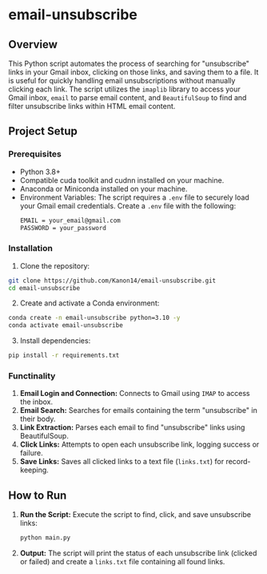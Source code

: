 # email-unsubscribe

## Overview
This Python script automates the process of searching for "unsubscribe" links in your Gmail inbox, clicking on those links, and saving them to a file. It is useful for quickly handling email unsubscriptions without manually clicking each link. The script utilizes the `imaplib` library to access your Gmail inbox, `email` to parse email content, and `BeautifulSoup` to find and filter unsubscribe links within HTML email content.

## Project Setup
### Prerequisites
- Python 3.8+
- Compatible cuda toolkit and cudnn installed on your machine.
- Anaconda or Miniconda installed on your machine.
- Environment Variables: The script requires a `.env` file to securely load your Gmail email credentials. Create a `.env` file with the following:
    ```bash
    EMAIL = your_email@gmail.com
    PASSWORD = your_password
    ```

### Installation
1. Clone the repository:
```bash
git clone https://github.com/Kanon14/email-unsubscribe.git
cd email-unsubscribe
```

2. Create and activate a Conda environment:
```bash
conda create -n email-unsubscribe python=3.10 -y
conda activate email-unsubscribe
```

3. Install dependencies:
```bash
pip install -r requirements.txt
```

### Functinality
1. **Email Login and Connection:** Connects to Gmail using `IMAP` to access the inbox.
2. **Email Search:** Searches for emails containing the term "unsubscribe" in their body.
3. **Link Extraction:** Parses each email to find "unsubscribe" links using BeautifulSoup.
4. **Click Links:** Attempts to open each unsubscribe link, logging success or failure.
5. **Save Links:** Saves all clicked links to a text file (`links.txt`) for record-keeping.


## How to Run
1. **Run the Script:** Execute the script to find, click, and save unsubscribe links:
    ```bash
    python main.py
    ```
2. **Output:** The script will print the status of each unsubscribe link (clicked or failed) and create a `links.txt` file containing all found links. 
